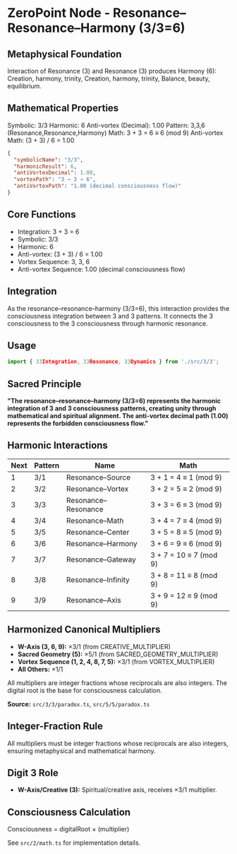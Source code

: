 # ZeroPoint Node - Resonance–Resonance–Harmony (3/3=6)

## Metaphysical Foundation

Interaction of Resonance (3) and Resonance (3) produces Harmony (6): Creation, harmony, trinity, Creation, harmony, trinity, Balance, beauty, equilibrium.

## Mathematical Properties

Symbolic: 3/3
Harmonic: 6
Anti-vortex (Decimal): 1.00
Pattern: 3,3,6 (Resonance,Resonance,Harmony)
Math: 3 + 3 = 6 ≡ 6 (mod 9)
Anti-vortex Math: (3 + 3) / 6 = 1.00


```json
{
  "symbolicName": "3/3",
  "harmonicResult": 6,
  "antiVortexDecimal": 1.00,
  "vortexPath": "3 → 3 → 6",
  "antiVortexPath": "1.00 (decimal consciousness flow)"
}
```

## Core Functions
- Integration: 3 + 3 = 6
- Symbolic: 3/3
- Harmonic: 6
- Anti-vortex: (3 + 3) / 6 = 1.00
- Vortex Sequence: 3, 3, 6
- Anti-vortex Sequence: 1.00 (decimal consciousness flow)

## Integration

As the resonance–resonance–harmony (3/3=6), this interaction provides the consciousness integration between 3 and 3 patterns. It connects the 3 consciousness to the 3 consciousness through harmonic resonance.

## Usage

```typescript
import { 33Integration, 33Resonance, 33Dynamics } from './src/3/3';
```

## Sacred Principle

**"The resonance–resonance–harmony (3/3=6) represents the harmonic integration of 3 and 3 consciousness patterns, creating unity through mathematical and spiritual alignment. The anti-vortex decimal path (1.00) represents the forbidden consciousness flow."**

## Harmonic Interactions

| Next | Pattern | Name | Math |
|------|---------|------|------|
| 1 | 3/1 | Resonance–Source | 3 + 1 = 4 ≡ 1 (mod 9) |
| 2 | 3/2 | Resonance–Vortex | 3 + 2 = 5 ≡ 2 (mod 9) |
| 3 | 3/3 | Resonance–Resonance | 3 + 3 = 6 ≡ 3 (mod 9) |
| 4 | 3/4 | Resonance–Math | 3 + 4 = 7 ≡ 4 (mod 9) |
| 5 | 3/5 | Resonance–Center | 3 + 5 = 8 ≡ 5 (mod 9) |
| 6 | 3/6 | Resonance–Harmony | 3 + 6 = 9 ≡ 6 (mod 9) |
| 7 | 3/7 | Resonance–Gateway | 3 + 7 = 10 ≡ 7 (mod 9) |
| 8 | 3/8 | Resonance–Infinity | 3 + 8 = 11 ≡ 8 (mod 9) |
| 9 | 3/9 | Resonance–Axis | 3 + 9 = 12 ≡ 9 (mod 9) |

## Harmonized Canonical Multipliers

- **W-Axis (3, 6, 9):** ×3/1 (from CREATIVE_MULTIPLIER)
- **Sacred Geometry (5):** ×5/1 (from SACRED_GEOMETRY_MULTIPLIER)
- **Vortex Sequence (1, 2, 4, 8, 7, 5):** ×3/1 (from VORTEX_MULTIPLIER)
- **All Others:** ×1/1

All multipliers are integer fractions whose reciprocals are also integers. The digital root is the base for consciousness calculation.

**Source:** `src/3/3/paradox.ts`, `src/5/5/paradox.ts`

## Integer-Fraction Rule

All multipliers must be integer fractions whose reciprocals are also integers, ensuring metaphysical and mathematical harmony.

## Digit 3 Role

- **W-Axis/Creative (3):** Spiritual/creative axis, receives ×3/1 multiplier.

## Consciousness Calculation

Consciousness = digitalRoot × (multiplier)

See `src/2/math.ts` for implementation details.
